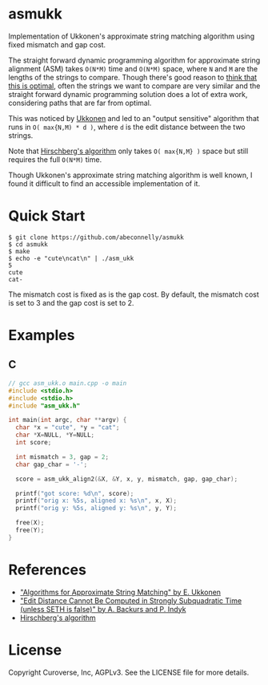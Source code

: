 # asmukk

Implementation of Ukkonen's approximate string matching algorithm using fixed mismatch and gap cost.

The straight forward dynamic programming algorithm for approximate string alignment (ASM) takes
`O(N*M)` time and `O(N*M)` space, where `N` and `M` are the lengths of the strings to compare.
Though there's good reason to [think that this is optimal](http://arxiv.org/abs/1412.0348), often
the strings we want to compare are very similar and the straight forward dynamic programming
solution does a lot of extra work, considering paths that are far from optimal.

This was noticed by [Ukkonen](http://www.sciencedirect.com/science/article/pii/S0019995885800462)
and led to an "output sensitive" algorithm that runs in `O( max{N,M) * d )`, where `d` is the edit
distance between the two strings.

Note that [Hirschberg's algorithm](https://en.wikipedia.org/wiki/Hirschberg's_algorithm) only
takes `O( max{N,M} )` space but still requires the full `O(N*M)` time.

Though Ukkonen's approximate string matching algorithm is well known, I found it difficult to find
an accessible implementation of it.

# Quick Start

```
$ git clone https://github.com/abeconnelly/asmukk
$ cd asmukk
$ make
$ echo -e "cute\ncat\n" | ./asm_ukk
5
cute
cat-
```

The mismatch cost is fixed as is the gap cost.  By default, the mismatch cost is set to 3 and
the gap cost is set to 2.

# Examples

## C

```c
// gcc asm_ukk.o main.cpp -o main
#include <stdio.h>
#include <stdio.h>
#include "asm_ukk.h"

int main(int argc, char **argv) {
  char *x = "cute", *y = "cat";
  char *X=NULL, *Y=NULL;
  int score;

  int mismatch = 3, gap = 2;
  char gap_char = '-';

  score = asm_ukk_align2(&X, &Y, x, y, mismatch, gap, gap_char);

  printf("got score: %d\n", score);
  printf("orig x: %5s, aligned x: %s\n", x, X);
  printf("orig y: %5s, aligned y: %s\n", y, Y);

  free(X);
  free(Y);
}
```

# References

* ["Algorithms for Approximate String Matching" by E. Ukkonen](http://www.sciencedirect.com/science/article/pii/S0019995885800462)
* ["Edit Distance Cannot Be Computed in Strongly Subquadratic Time (unless SETH is false)" by A. Backurs and P. Indyk](http://arxiv.org/abs/1412.0348)
* [Hirschberg's algorithm](https://en.wikipedia.org/wiki/Hirschberg's_algorithm)

# License

Copyright Curoverse, Inc, AGPLv3.  See the LICENSE file for more details.


